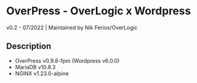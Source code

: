 # OverPress - OverLogic x Wordpress
v0.2 - 07/2022 | Maintained by Nik Ferios/OverLogic

## Description
- OverPress v0.9.8-fpm (Wordpress v6.0.0)
- MariaDB v10.8.3
- NGINX v1.23.0-alpine
